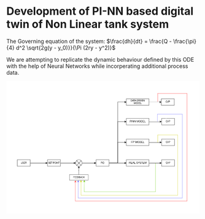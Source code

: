 # Development of PI-NN based digital twin of Non Linear tank system

The Governing equation of the system:
$\frac{dh}{dt} = \frac{Q - \frac{\pi}{4} d^2 \sqrt{2g(y - y_0)}}{\Pi (2ry - y^2)}$

We are attempting to replicate the dynamic behaviour defined by this ODE with the help of Neural Networks while incorperating additional process data.


![Control Structure](./project-over-view.png)
